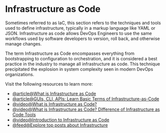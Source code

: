 # Infrastructure as Code

Sometimes referred to as IaC, this section refers to the techniques and tools used to define infrastructure, typically in a markup language like YAML or JSON. Infrastructure as code allows DevOps Engineers to use the same workflows used by software developers to version, roll back, and otherwise manage changes.

The term Infrastructure as Code encompasses everything from bootstrapping to configuration to orchestration, and it is considered a best practice in the industry to manage all infrastructure as code. This technique precipitated the explosion in system complexity seen in modern DevOps organizations.

Visit the following resources to learn more:

- [@article@What is Infrastructure as Code](https://www.redhat.com/en/topics/automation/what-is-infrastructure-as-code-iac)
- [@article@GUIs, CLI, APIs: Learn Basic Terms of Infrastructure-as-Code](https://thenewstack.io/guis-cli-apis-learn-basic-terms-of-infrastructure-as-code/)
- [@video@What is Infrastructure as Code?](https://www.youtube.com/watch?v=zWw2wuiKd5o)
- [@video@What is Infrastructure as Code? Difference of Infrastructure as Code Tools](https://www.youtube.com/watch?v=POPP2WTJ8es)
- [@video@Introduction to Infrastructure as Code](https://www.youtube.com/watch?v=zWw2wuiKd5o)
- [@feed@Explore top posts about Infrastructure](https://app.daily.dev/tags/infrastructure?ref=roadmapsh)
